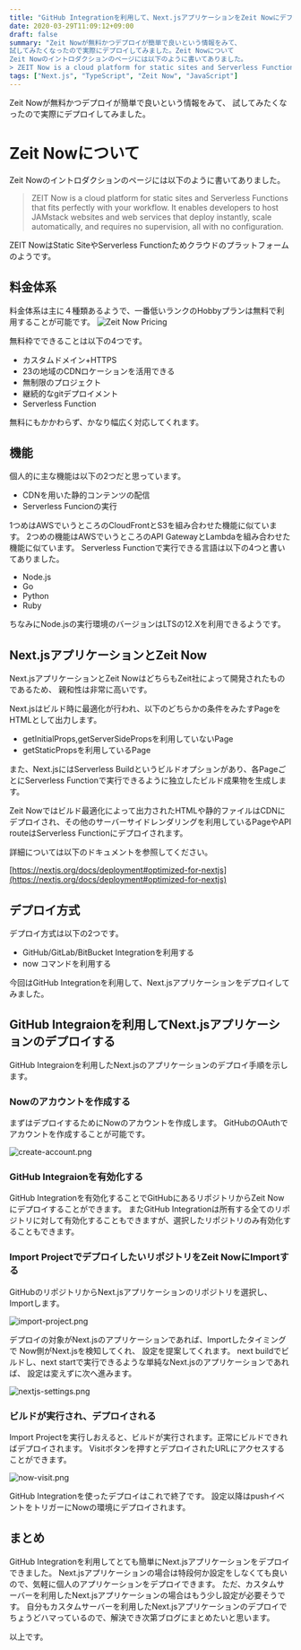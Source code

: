 ```yaml
---
title: "GitHub Integrationを利用して、Next.jsアプリケーションをZeit Nowにデプロイしてみる"
date: 2020-03-29T11:09:12+09:00
draft: false
summary: "Zeit Nowが無料かつデプロイが簡単で良いという情報をみて、
試してみたくなったので実際にデプロイしてみました。Zeit Nowについて
Zeit Nowのイントロダクションのページには以下のように書いてありました。
> ZEIT Now is a cloud platform for static sites and Serverless Functions that fits perfectly with your workflow."
tags: ["Next.js", "TypeScript", "Zeit Now", "JavaScript"] 
---
```


Zeit Nowが無料かつデプロイが簡単で良いという情報をみて、
試してみたくなったので実際にデプロイしてみました。

# Zeit Nowについて

Zeit Nowのイントロダクションのページには以下のように書いてありました。

> ZEIT Now is a cloud platform for static sites and Serverless Functions that fits perfectly with your workflow. 
> It enables developers to host JAMstack websites and web services that deploy instantly, 
> scale automatically, and requires no supervision, all with no configuration.

ZEIT NowはStatic SiteやServerless Functionためクラウドのプラットフォームのようです。

## 料金体系
料金体系は主に４種類あるようで、一番低いランクのHobbyプランは無料で利用することが可能です。
![Zeit Now Pricing](../../zeit-now-price.png)

無料枠でできることは以下の4つです。

- カスタムドメイン+HTTPS
- 23の地域のCDNロケーションを活用できる
- 無制限のプロジェクト
- 継続的なgitデプロイメント
- Serverless Function

無料にもかかわらず、かなり幅広く対応してくれます。

## 機能
個人的に主な機能は以下の2つだと思っています。

- CDNを用いた静的コンテンツの配信
- Serverless Funcionの実行

1つめはAWSでいうところのCloudFrontとS3を組み合わせた機能に似ています。
2つめの機能はAWSでいうところのAPI GatewayとLambdaを組み合わせた機能に似ています。
Serverless Functionで実行できる言語は以下の4つと書いてありました。

- Node.js
- Go
- Python
- Ruby

ちなみにNode.jsの実行環境のバージョンはLTSの12.Xを利用できるようです。

## Next.jsアプリケーションとZeit Now
Next.jsアプリケーションとZeit NowはどちらもZeit社によって開発されたものであるため、
親和性は非常に高いです。

Next.jsはビルド時に最適化が行われ、以下のどちらかの条件をみたすPageをHTMLとして出力します。

- getInitialProps,getServerSidePropsを利用していないPage
- getStaticPropsを利用しているPage

また、Next.jsにはServerless Buildというビルドオプションがあり、各PageごとにServerless Functionで実行できるように独立したビルド成果物を生成します。

Zeit Nowではビルド最適化によって出力されたHTMLや静的ファイルはCDNにデプロイされ、その他のサーバーサイドレンダリングを利用しているPageやAPI routeはServerless Functionにデプロイされます。

詳細については以下のドキュメントを参照してください。

[https://nextjs.org/docs/deployment#optimized-for-nextjs](https://nextjs.org/docs/deployment#optimized-for-nextjs)

## デプロイ方式

デプロイ方式は以下の2つです。

- GitHub/GitLab/BitBucket Integrationを利用する
- now コマンドを利用する

今回はGitHub Integrationを利用して、Next.jsアプリケーションをデプロイしてみました。

## GitHub Integraionを利用してNext.jsアプリケーションのデプロイする
GitHub Integraionを利用したNext.jsのアプリケーションのデプロイ手順を示します。

### Nowのアカウントを作成する
まずはデプロイするためにNowのアカウントを作成します。
GitHubのOAuthでアカウントを作成することが可能です。

![create-account.png](../../create-account.png)

### GitHub Integraionを有効化する
GitHub Integrationを有効化することでGitHubにあるリポジトリからZeit Nowにデプロイすることができます。
またGitHub Integrationは所有する全てのリポジトリに対して有効化することもできますが、選択したリポジトリのみ有効化することもできます。

### Import ProjectでデプロイしたいリポジトリをZeit NowにImportする
GitHubのリポジトリからNext.jsアプリケーションのリポジトリを選択し、Importします。

![import-project.png](../../import-project.png)

デプロイの対象がNext.jsのアプリケーションであれば、Importしたタイミングで Now側がNext.jsを検知してくれ、
設定を提案してくれます。
next buildでビルドし、next startで実行できるような単純なNext.jsのアプリケーションであれば、
設定は変えずに次へ進みます。

![nextjs-settings.png](../../nextjs-settings.png)

### ビルドが実行され、デプロイされる
Import Projectを実行しおえると、ビルドが実行されます。正常にビルドできればデプロイされます。
Visitボタンを押すとデプロイされたURLにアクセスすることができます。

![now-visit.png](../../now-visit.png)

GitHub Integrationを使ったデプロイはこれで終了です。
設定以降はpushイベントをトリガーにNowの環境にデプロイされます。

## まとめ

GitHub Integrationを利用してとても簡単にNext.jsアプリケーションをデプロイできました。
Next.jsアプリケーションの場合は特段何か設定をしなくても良いので、気軽に個人のアプリケーションをデプロイできます。
ただ、カスタムサーバーを利用したNext.jsアプリケーションの場合はもう少し設定が必要そうです。
自分もカスタムサーバーを利用したNext.jsアプリケーションのデプロイでちょうどハマっているので、解決でき次第ブログにまとめたいと思います。

以上です。